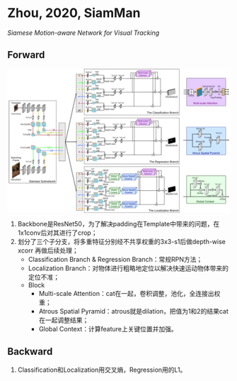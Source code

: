 # Zhou, 2020, SiamMan

*Siamese Motion-aware Network for Visual Tracking*

## Forward
<img src="./img/gaozhong_forward_01.png"  style="zoom:75%"  align="center"/>

1. Backbone是ResNet50，为了解决padding在Template中带来的问题，在1x1conv后对其进行了crop；
2. 划分了三个子分支，将多重特征分别经不共享权重的3x3-s1后做depth-wise xcorr 再做后续处理；
   - Classification Branch & Regression Branch：常规RPN方法；
   - Localization Branch：对物体进行粗略地定位以解决快速运动物体带来的定位不准；
   - Block
     - Multi-scale Attention：cat在一起，卷积调整，池化，全连接出权重；
     - Atrous Spatial Pyramid：atrous就是dilation，把值为1和2的结果cat在一起调整结果；
     - Global Context：计算feature上关键位置并加强。

## Backward
1. Classification和Localization用交叉熵，Regression用的L1。